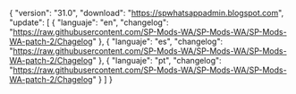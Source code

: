 { "version": "31.0",
    "download": "https://spwhatsappadmin.blogspot.com",
     "update":
     [ { "languaje": "en",
         "changelog": "https://raw.githubusercontent.com/SP-Mods-WA/SP-Mods-WA/SP-Mods-WA-patch-2/Chagelog" },
          { "languaje": "es",
         "changelog": "https://raw.githubusercontent.com/SP-Mods-WA/SP-Mods-WA/SP-Mods-WA-patch-2/Chagelog" },
        { "languaje": "pt", "changelog": "https://raw.githubusercontent.com/SP-Mods-WA/SP-Mods-WA/SP-Mods-WA-patch-2/Chagelog"
   }
   ]
  }
